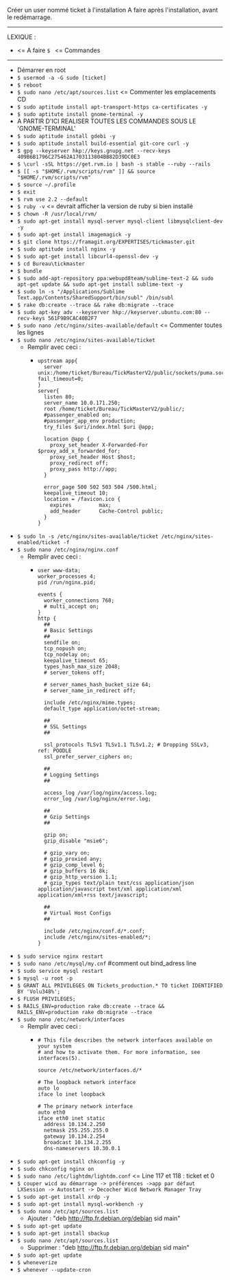 Créer un user nommé ticket à l'installation
A faire après l'installation, avant le redémarrage.

---

LEXIQUE :
* <= A faire
`$ ` <= Commandes

---

* Démarrer en root
* `$ usermod -a -G sudo [ticket]`
* `$ reboot`
* `$ sudo nano /etc/apt/sources.list` <= Commenter les emplacements CD
* `$ sudo aptitude install apt-transport-https ca-certificates -y`
* `$ sudo aptitute install gnome-terminal -y`
* A PARTIR D'ICI REALISER TOUTES LES COMMANDES SOUS LE 'GNOME-TERMINAL'
* `$ sudo aptitude install gdebi -y`
* `$ sudo aptitude install build-essential git-core curl -y`
* `$ gpg --keyserver hkp://keys.gnupg.net --recv-keys 409B6B1796C275462A1703113804BB82D39DC0E3`
* `$ \curl -sSL https://get.rvm.io | bash -s stable --ruby --rails`
* `$ [[ -s "$HOME/.rvm/scripts/rvm" ]] && source "$HOME/.rvm/scripts/rvm"`
* `$ source ~/.profile`
* `$ exit`
* `$ rvm use 2.2 --default`
* `$ ruby -v` <= devrait afficher la version de ruby si bien installé
* `$ chown -R /usr/local/rvm/`
* `$ sudo apt-get install mysql-server mysql-client libmysqlclient-dev -y`
* `$ sudo apt-get install imagemagick -y`
* `$ git clone https://framagit.org/EXPERTISES/tickmaster.git `
* `$ sudo aptitude install nginx -y`
* `$ sudo apt-get install libcurl4-openssl-dev -y`
* `$ cd Bureau\tickmaster`
* `$ bundle`
* `$ sudo add-apt-repository ppa:webupd8team/sublime-text-2 && sudo apt-get update && sudo apt-get install sublime-text -y`
* `$ sudo ln -s "/Applications/Sublime Text.app/Contents/SharedSupport/bin/subl" /bin/subl`
* `$ rake db:create --trace && rake db:migrate --trace`
* `$ sudo apt-key adv --keyserver hkp://keyserver.ubuntu.com:80 --recv-keys 561F9B9CAC40B2F7`
* `$ sudo nano /etc/nginx/sites-available/default` <= Commenter toutes les lignes
* `$ sudo nano /etc/nginx/sites-available/ticket`
  * Remplir avec ceci :
    * ```
      upstream app{
        server unix:/home/ticket/Bureau/TickMasterV2/public/sockets/puma.sock fail_timeout=0;
      }
      server{
        listen 80;
        server_name 10.0.171.250;
        root /home/ticket/Bureau/TickMasterV2/public/;
        #passenger_enabled on;
        #passenger_app_env production;
        try_files $uri/index.html $uri @app;

        location @app {
          proxy_set_header X-Forwarded-For $proxy_add_x_forwarded_for;
          proxy_set_header Host $host;
          proxy_redirect off;
          proxy_pass http://app;
        }

        error_page 500 502 503 504 /500.html;
        keepalive_timeout 10;
        location = /favicon.ico {
          expires         max;
          add_header      Cache-Control public;
        }
      }

      ```
* `$ sudo ln -s /etc/nginx/sites-available/ticket /etc/nginx/sites-enabled/ticket -f`
* `$ sudo nano /etc/nginx/nginx.conf`
  * Remplir avec ceci :
    * ```
      user www-data;
      worker_processes 4;
      pid /run/nginx.pid;

      events {
        worker_connections 768;
        # multi_accept on;
      }
      http {
        ##
        # Basic Settings
        ##
        sendfile on;
        tcp_nopush on;
        tcp_nodelay on;
        keepalive_timeout 65;
        types_hash_max_size 2048;
        # server_tokens off;

        # server_names_hash_bucket_size 64;
        # server_name_in_redirect off;

        include /etc/nginx/mime.types;
        default_type application/octet-stream;

        ##
        # SSL Settings
        ##

        ssl_protocols TLSv1 TLSv1.1 TLSv1.2; # Dropping SSLv3, ref: POODLE
        ssl_prefer_server_ciphers on;

        ##
        # Logging Settings
        ##

        access_log /var/log/nginx/access.log;
        error_log /var/log/nginx/error.log;

        ##
        # Gzip Settings
        ##

        gzip on;
        gzip_disable "msie6";

        # gzip_vary on;
        # gzip_proxied any;
        # gzip_comp_level 6;
        # gzip_buffers 16 8k;
        # gzip_http_version 1.1;
        # gzip_types text/plain text/css application/json application/javascript text/xml application/xml application/xml+rss text/javascript;

        ##
        # Virtual Host Configs
        ##

        include /etc/nginx/conf.d/*.conf;
        include /etc/nginx/sites-enabled/*;
      }

      ```
* `$ sudo service nginx restart`
* `$ sudo nano /etc/mysql/my.cnf` #comment out bind_adress line
* `$ sudo service mysql restart`
* `$ mysql -u root -p`
* `$ GRANT ALL PRIVILEGES ON Tickets_production.* TO ticket IDENTIFIED BY 'Volu348%';`
* `$ FLUSH PRIVILEGES;`
* `$ RAILS_ENV=production rake db:create --trace && RAILS_ENV=production rake db:migrate --trace`
* `$ sudo nano /etc/network/interfaces`
  * Remplir avec ceci :
    * ```
      # This file describes the network interfaces available on your system
      # and how to activate them. For more information, see interfaces(5).

      source /etc/network/interfaces.d/*

      # The loopback network interface
      auto lo
      iface lo inet loopback

      # The primary network interface
      auto eth0
      iface eth0 inet static
        address 10.134.2.250
        netmask 255.255.255.0
        gateway 10.134.2.254
        broadcast 10.134.2.255
        dns-nameservers 10.30.0.1

      ```
* `$ sudo apt-get install chkconfig -y`
* `$ sudo chkconfig nginx on`
* `$ sudo nano /etc/lightdm/lightdm.conf` <= Line 117 et 118 : ticket et 0
* `$ couper wicd au démarrage -> préférences ->app par défaut LXSession -> Autostart -> Decocher Wicd Network Manager Tray`
* `$ sudo apt-get install xrdp -y`
* `$ sudo apt-get install mysql-workbench -y`
* `$ sudo nano /etc/apt/sources.list`
  * Ajouter : "deb http://ftp.fr.debian.org/debian sid main"
* `$ sudo apt-get update`
* `$ sudo apt-get install sbackup`
* `$ sudo nano /etc/apt/sources.list`
  * Supprimer : "deb http://ftp.fr.debian.org/debian sid main"
* `$ sudo apt-get update`
* `$ wheneverize`
* `$ whenever --update-cron`
